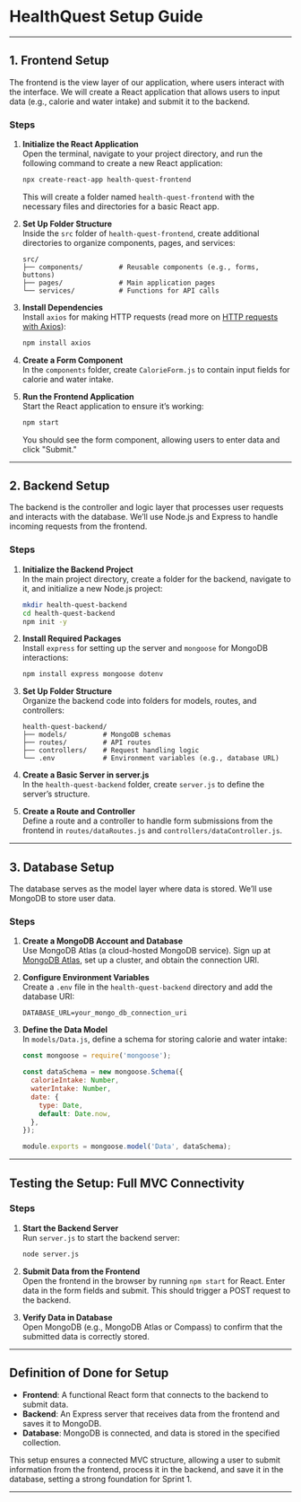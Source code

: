 # HealthQuest Setup Guide

---

## 1. Frontend Setup

The frontend is the view layer of our application, where users interact with the interface. We will create a React application that allows users to input data (e.g., calorie and water intake) and submit it to the backend.

### Steps

1. **Initialize the React Application**  
   Open the terminal, navigate to your project directory, and run the following command to create a new React application:

   ```bash
   npx create-react-app health-quest-frontend
   ```

   This will create a folder named `health-quest-frontend` with the necessary files and directories for a basic React app.

2. **Set Up Folder Structure**  
   Inside the `src` folder of `health-quest-frontend`, create additional directories to organize components, pages, and services:

   ```
   src/
   ├── components/         # Reusable components (e.g., forms, buttons)
   ├── pages/              # Main application pages
   └── services/           # Functions for API calls
   ```

3. **Install Dependencies**  
   Install `axios` for making HTTP requests (read more on [HTTP requests with Axios](https://blog.logrocket.com/how-to-make-http-requests-like-a-pro-with-axios/#:~:text=Making%20an%20HTTP%20request%20is,post()%20.)):

   ```bash
   npm install axios
   ```

4. **Create a Form Component**  
   In the `components` folder, create `CalorieForm.js` to contain input fields for calorie and water intake.

5. **Run the Frontend Application**  
   Start the React application to ensure it’s working:

   ```bash
   npm start
   ```

   You should see the form component, allowing users to enter data and click "Submit."

---

## 2. Backend Setup

The backend is the controller and logic layer that processes user requests and interacts with the database. We’ll use Node.js and Express to handle incoming requests from the frontend.

### Steps

1. **Initialize the Backend Project**  
   In the main project directory, create a folder for the backend, navigate to it, and initialize a new Node.js project:

   ```bash
   mkdir health-quest-backend
   cd health-quest-backend
   npm init -y
   ```

2. **Install Required Packages**  
   Install `express` for setting up the server and `mongoose` for MongoDB interactions:

   ```bash
   npm install express mongoose dotenv
   ```

3. **Set Up Folder Structure**  
   Organize the backend code into folders for models, routes, and controllers:

   ```
   health-quest-backend/
   ├── models/         # MongoDB schemas
   ├── routes/         # API routes
   ├── controllers/    # Request handling logic
   └── .env            # Environment variables (e.g., database URL)
   ```

4. **Create a Basic Server in server.js**  
   In the `health-quest-backend` folder, create `server.js` to define the server’s structure.

5. **Create a Route and Controller**  
   Define a route and a controller to handle form submissions from the frontend in `routes/dataRoutes.js` and `controllers/dataController.js`.

---

## 3. Database Setup

The database serves as the model layer where data is stored. We’ll use MongoDB to store user data.

### Steps

1. **Create a MongoDB Account and Database**  
   Use MongoDB Atlas (a cloud-hosted MongoDB service). Sign up at [MongoDB Atlas](https://www.mongodb.com/cloud/atlas), set up a cluster, and obtain the connection URI.

2. **Configure Environment Variables**  
   Create a `.env` file in the `health-quest-backend` directory and add the database URI:

   ```plaintext
   DATABASE_URL=your_mongo_db_connection_uri
   ```

3. **Define the Data Model**  
   In `models/Data.js`, define a schema for storing calorie and water intake:

   ```javascript
   const mongoose = require('mongoose');

   const dataSchema = new mongoose.Schema({
     calorieIntake: Number,
     waterIntake: Number,
     date: {
       type: Date,
       default: Date.now,
     },
   });

   module.exports = mongoose.model('Data', dataSchema);
   ```

---

## Testing the Setup: Full MVC Connectivity

### Steps

1. **Start the Backend Server**  
   Run `server.js` to start the backend server:

   ```bash
   node server.js
   ```

2. **Submit Data from the Frontend**  
   Open the frontend in the browser by running `npm start` for React. Enter data in the form fields and submit. This should trigger a POST request to the backend.

3. **Verify Data in Database**  
   Open MongoDB (e.g., MongoDB Atlas or Compass) to confirm that the submitted data is correctly stored.

---

## Definition of Done for Setup

- **Frontend**: A functional React form that connects to the backend to submit data.
- **Backend**: An Express server that receives data from the frontend and saves it to MongoDB.
- **Database**: MongoDB is connected, and data is stored in the specified collection.

This setup ensures a connected MVC structure, allowing a user to submit information from the frontend, process it in the backend, and save it in the database, setting a strong foundation for Sprint 1. 

---
